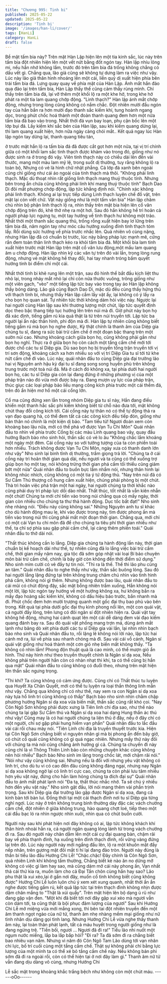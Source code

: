 ```yaml
---
title: "Chương 995: Tinh bi"
published: 2025-05-22
updated: 2025-05-22
description: 'Tinh bi'
image: '/images/han-li/cover/'
tags: [HanLi]
category: HanLi
draft: false
---
```


Bề mặt tấm bia này?
Trên mặt Hàn Lập hiện lên một tia kinh sắc, lúc này trên tấm bia
đột nhiên hiện lên một vết nứt bằng đốt ngón tay.
Hàn lập nhíu lông mi, nếu hắn nhớ không lầm, trước đó trên tấm
bia đá trống không chẳng có dấu vết gì.
Chẳng qua, lão giả cũng sẽ không tự dưng làm ra việc như vậy.
Lúc này lão giả thân hình nhoáng lên một cái, liền quỷ dị xuất hiện
phía bên trái tấm bia đá. Lưng quay quay về phía mặt của Hàn
Lập.
Ánh mắt hắn đảo qua đảo lại trên tấm bia, Hàn Lập thấy thế cũng
cảm thấy rùng mình.
Chỉ thấy trên tấm bia đá, lại vỡ thêm một khối lộ ra một khe hở,
trong khe hở phát ra một tia lam quang chớp động.
"Linh thạch?" Hàn lập ánh mắt chớp động, nhưng trong lòng cũng
không có nắm chắc.
Đột nhiên mười đầu ngón tay của hắn bắn ra hơn mười đạo thanh
sắc kiếm khí, tung hoành ngang dọc, trong phút chốc hoá thành
một đoàn thanh quang đem hơn một nửa tấm bia đá bao vào
trong.
Nhất thời đá vụn bay loạn, phụ cận bốc lên một lớp bụi đá.
Lấy kiếm khí sắc bén của Hàn lập, sau khi kiếm quang dừng lại,
thì lam quang xuất hiện, hơn nữa ngày càng chói mắt..
Kết quả ngay lúc Hàn lập ngón tay dừng lại, thanh quang tiêu tán,

ở trước mặt hắn lộ ra tấm bia đá đã được cắt gọt hơn một nửa,
tại vị trí chính giữa có một khối lam sắc tinh thạch được khảm vào
trong đó, giống như nó được sinh ra ở trong đó vậy.
Viên tinh thạch này có chiều dài lên đến vài thước, mang một màu
lam mỹ lệ, trong suốt dị thường, tuy rằng không lộ ra toàn bộ,
Nhưng có vẻ là hình chữ nhật phẳng.
Cả lớp đá xanh bên ngoài cũng chỉ giống như cái áo ngoài của
tinh thạch mà thôi.
"Không phải linh thạch. Mặc dù thoạt nhìn rất giống linh thạch
mang thuỷ thuộc tính. Nhưng bên trong ẩn chứa cũng không phải
linh khí mang thuỷ thuộc tính" Bạch Dao Di đôi mắt phượng chớp
động, lập tức khẳng định nói.
"Chính xác không phải linh thạch. Không ai lại trực tiếp dùng Linh
thạch luyện chế đồ vật, trên mặt lại còn viết chữ. Vật này giống
như là một tấm văn bia" Hàn lập chăm chú nhìn bộ phận linh
thạch lộ ra, nhìn thấy trên mặt bia hiện lên cổ văn chớp động trên
đó, khẽ thở nhẹ ra một hơi.
Sau đó hắn không hề trì hoãn cả người pháp lực ngưng tụ, một
tay hướng về tinh thạch hư không một trảo.
Nhất thời một thanh sắc quang thủ, trống rỗng xuất hiện bay lơ
lững trên tấm bia đá, năm ngón tay như móc câu hướng xuống
đỉnh tinh thạch tóm lấy. Rồi dùng sức hướng về phía trước nhấc
lên.
Quả nhiên vô cùng nặng, nhưng Hàn lập đã có chuẩn bị trước,
lúc này bằng pháp lực mạnh mẽ, cứng rắn đem toàn thân linh
thạch kéo ra khỏi tấm bia đá.
Một khối bia lam tinh xuất hiện trước mặt Hàn lập trên mặt cổ văn
lưu động,một mầu lam quang âm u chớp động.
Hàn lập nhìn kỹ các văn tự trên đó vài lần, trong lòng rung động,
nhưng vẻ mặt không hề thay đổi, hai tay nhanh tróng bấm quyết
hướng tinh bi điểm chỉ một cái.

Nhất thời tinh bi khẽ rung lên một trận, sau đó hình thể bắt đầu
kịch liệt thu nhỏ lại, trong nháy mắt nhỏ lại chỉ còn nửa thước
vuông, trông giống như một viên gạch, "vèo" một tiếng lập tức bay
vào trong tay áo Hàn lập không thấy bóng dáng.
Lão giả cùng Bạch Dao Di, mặc dù đều cùng thấy hứng thú với
thạch tinh bi, nhưng thấy Hàn lập cầm lấy vật ấy, lại không có ý
lấy ra cho bọn họ quan sát. Tự nhiên tức thời không dám hỏi việc
này. Ngược lại hai người cùng Hàn lập sau khi thương lượng một
chút, lập tức quyết định dọc theo bậc thang tiếp tục hướng lên
trên núi mà đi.
Giờ phút này bọn họ đã xác định, tiếng gầm rú kia quả thật là từ
trên núi truyền tới.
Lập tức ba người lại ẩn nặc thân hình, phi độn mà đi.
Hàn lập tự nhiên cũng không biết tiếng gầm rú mà bọn họ nghe
được, Kỳ thật chính là thanh âm của Diệp gia chúng tu sĩ, đang ra
sức bài trừ cấm chế ở một đoạn bậc thang trên một sườn núi cao.
Nhưng khoảng cách giữa bọn họ, cũng không phải gần như bọn
họ nghĩ. Thực ra ở giữa bọn họ còn cách một tầng cấm chế mới
tới được chổ các tu sĩ Diệp gia.
Dù sao bọn họ bị truyền tống trận truyền tới vị trí sơn động,
khoảng cách xa hơn nhiều so với vị trí Diệp Gia tu sĩ tới từ khe
nứt cấm chế đi vào.
Lúc này, quái nhân đầu to cùng Diệp gia đại trưởng lão hai vị
Nguyên anh hậu kỳ đại tu sĩ đang song song huyền phù trên
không trung trước một toà núi đá.
Mà ở cách đó không xa, tại phía dưới hai người bọn họ, các tu sĩ
Diệp gia còn lại đang đứng ở những phương vị của một pháp trận
nào đó vừa mới được bày ra. Đang mượn uy lực của pháp trận,
thúc giục các loại pháp bảo liều mạng công kích phía trước một
cái thềm đá, trên đó ẩn hiện mơ hồ một cái cổng lớn.

Cổ ma cũng đứng xen lẫn trong nhóm Diệp gia tu sĩ này, Hắn
đang điều khiển một thanh hắc sắc phi kiếm không biết từ chỗ
nào đưa tới, mặt không chút thay đổi công kích tới.
Cái cổng này tự thân nó có thể tự động thả ra vạn đạo quang hà,
có thể đem tất cả các công kích đều tiếp đón, giống như bản thân
nó chính là một kiện dị bảo.
"Tam tiểu tử! Ngươi đoán xem còn khoảng bao lâu nữa, mới có
thể phá vỡ được Vạn Tu Chi Môn" Quái nhân đầu to nhìn về phía
trước Cổng bị các màu Linh quang bao vây, quay đầu hướng
Bạch bào nho sinh hỏi, thần sắc có vẻ lo âu
"Không chắc lắm khoảng một ngày một đêm. Cái cổng này so với
tưởng tượng của ta còn phiền toái hơn nhiều. Trách không được
Vạn Tu Chi Môn, ngày xưa có thanh danh lớn như vậy" Nho sinh
lại bình tĩnh dị thường, trầm giọng trả lời.
"Chúng ta ở cái cổng này trì hoãn thời gian quá dài, nếu ngươi và
ta cũng có thể xuống trợ giúp bọn họ một tay, nói không trừng thời
gian phá cấm tối thiểu cũng giảm bớt một nửa" Quái nhân đầu to
buồn bực lẩm nhẩm nói, nhưng thân hình lại không nhúc nhích,
cũng không có một tia ý tứ động thủ.
"Nay trên núi đã có Sư Cầm Thú thượng cổ hung cầm xuất hiện,
chúng phải phòng bị một chút. Thà trì hoãn việc phá trận một hai
ngày, hai người chúng ta thời khắc nào cũng phải duy trì pháp lực
dồi dào nhất. Thất thúc, tốt nhất là vẫn kiên nhẫn một chút! Chúng
ta mới chỉ tiến vào trong núi chẳng qua có mấy ngày, thời gian còn
nhiều cho chúng ta thư thả hành động. Dục tốc bất đạt!" Nho sinh
nhẹ nhàng nói.
"Điều này cũng không sai."
Những Nguyên anh tu sĩ khác cho dù hành động mau lẹ, khi vào
được trong này, tìm được phong ấn mà tiến vào trong núi thì cũng
phải mất một đoạn thời gian. Chẳng qua, mới chỉ có một cái Vạn
tu chi môn đã để cho chúng ta tiêu phí thời gian nhiều như thế, ta
chỉ sợ phía sau gặp phải cấm chế, lại càng thêm phiền toái." Quái
nhân đầu to thở dài nói.

"Thất thúc không cần lo lắng. Diệp gia chúng ta hành động lần
này, thời gian chuẩn bị kế hoạch dài như thế, tự nhiên cũng đã lo
lắng việc bài trừ cấm chế, thời gian mấy năm nay, gia tộc đã sớm
góp nhặt vài loại Bí bảo chuyên môn bài trừ cấm chế, chính là bây
giờ còn không đến thời điểm sử dụng." Nho sinh mỉm cười có vẻ
đầy tự tin nói.
"Thì ra là thế. Thế thì lão phu cũng an tâm." Quái nhân đầu to
nghe thấy như vậy, thần sắc buông lỏng.
Sau đó hai người lẳng lặng đứng tại trên không trung chăm chú
nhìn vào tình hình phá cấm, không nói gì thêm. Nhưng không
được bao lâu, quái nhân đầu to cái mũi có chút động đậy, sắc mặt
bỗng nhiên trầm xuống, Hắn không nói một lời, lập tức ngón tay
hướng về một hướng không xa, hư không bắn ra mấy đạo hoàng
sắc kiếm khí, không có dấu hiệu báo trước, bắn nhanh mà đi.
Phút chốc đem hơn mười trượng quanh một gốc đại thụ bao phủ
vào bên trong.
Kết quả tại phía dưới gốc đại thụ kình phong nổi lên, một con quái
vật, cả người đầy lông, trên lưng có đôi ngân sí đột nhiên hiện ra.
Quái vật tay không hề động, nhưng hai cánh quạt lên một cái dễ
dàng đem vài đạo kiếm quang đánh bay ra.
Sau đó quái vật phồng mang trợn má, dùng ánh mắt lạnh như
băng dò xét phía dưới các tu sĩ Diệp gia vài lần, lại nhìn nhìn bạch
bào nho sinh và Quái nhân đầu to, rồi lặng lẽ không nói lời nào,
lập tức hai cánh mở ra, lùi về phía sau nhanh chóng mà đi. Sau
vài cái vỗ cánh, Ngân sí quái vật giống như hoá thành một cơn gió
nhẹ biến mất không thấy.
"Ta không có nhìn lầm! Phong độn thuật quả là cao minh, có thể
mượn gió ẩn hình. Thứ này hình như theo truyền thuyết chính là
Ngân sí dạ xoa, Nếu không phải trên người hắn còn có nhàn nhạt
thi khí, ta có thể cũng bị hắn qua mặt" Quái nhân đầu to cũng
không có đuổi theo, nhưng trên mặt hiện lên thần sắc ngưng
trọng.

"Thi khí? Ta cũng không có cảm ứng được. Cũng chỉ có Thất thúc
tu luyện qua Huyết Xa Chân Quyết, mới có thể tu luyện ra loại
thần thông linh mẫn như vậy. Chẳng qua không chỉ có như thế,
nay xem ra con Ngân sí dạ xoa này tựa hồ linh trí cũng không có
thấp" Bạch bào nho sinh nhìn chằm chặp phương hướng Ngân sí
dạ xoa vừa biến mất, thần sắc cũng rất khó coi.
"Nay Côn Ngô Sơn không phải được xưng là Tiên linh chi địa sao,
như thế nào chúng ta lại gặp Sư Cầm thú và Ngân sí dạ xoa hai
dạng Hung thần ác thú như vậy! Cũng may là có hai người chúng
ta liên thủ ở đây, nếu ở đây chỉ có một người, chỉ sợ gặp phải
hung hiểm vạn phần" Quái nhân đầu to lắc đầu vài cái rồi chau
mày nói.
"Tiên Linh chi địa là truyền thuyết trước kia. Hiện tại Côn Ngô Sơn
chẳng biết vì nguyên nhân gì mà bị phong ấn đến bây giờ, có chút
cổ quái cũng không có gì quá ngạc nhiên. Nhưng mấy thứ này đối
với chúng ta mà nói cũng chẳng ảnh hưởng gì cả.
Chúng ta chuyến đi này cũng chỉ là vì Thông Thiên Linh bảo còn
những chuyện khác cũng không nên hỏi nhiều" Bạch bào Nho
sinh im lăng trong chốc lát, mới chậm rãi nói."
"Nói như vậy cũng không sai. Nhưng nếu là đối với nhưng yêu vật
không có linh trí, cho dù tu vi có cao đến đâu cũng không đáng
ngại, nhưng nay Ngân sí dạ xoa không ngờ lại có linh trí cực cao,
chúng ta còn phải lưu tâm nhiều hơn yêu vật này, đừng cho hắn
làm hỏng chúng ta đích đại sự" Quái nhân đầu to ánh mắt phát
lạnh nói
"Đa tạ, thất thúc nhắc nhở. Ta sẽ chú ý nhiều hơn đến yêu vật
này." Nho sinh gật đầu, lời nói mang thêm vài phần trịnh trọng.
Sau khi Diệp gia đại trưởng lão gặp được Ngân sí dạ xoa, đang
cả kinh bàn tới bàn lui. Đồng thời tại một cái thạch đình nơi tu sĩ
Diệp gia từng nghỉ ngơi. Lúc này ở trên không trung bình thường
dày đặc các vách chướng cấm chế, đột nhiên ở giữa không trung,
hào quang chợt loé, tiếp theo một cái đầu bạc ló ra nhìn ngược
nhìn xuôi, nhìn qua có chút buồn cười.

Người này sau khi phát hiện nơi đây không có ai, lập tức không
khách khí thân hình nhoài hẳn ra, cả người ngân quang lóng lánh
từ trong vách chướng đi ra. Sau đó người này chân dẫm lên một
cái cự đại quang bàn, chậm rãi bay về phía thạnh đình, hạ xuống
trên đỉnh thạch đình, rồi vững vàng đứng lại trên đó.
Lúc này người này mới ngẩng đầu lên, lộ ra một khuôn mặt đầy
nếp nhăn, trên gương mặt đôi mắt ti hí lại đang đảo tròn.
Người này đúng là thần bí tiểu lão đầu Hướng Chi Lễ!
"Chậc.chậc! Đây chính là Côn Ngô Sơn, quả nhiên Linh khí không
tầm thường, Chẳng biết kẻ nào ăn no dửng mỡ không có việc gì
làm hay sao, mà cũng dám mở cái này phong ấn, Vạn nhất thả
cái thứ kia ra, muốn làm cho cả Đại Tấn chôn cùng hắn hay sao?
Lão phu thật là xui xẻo,lại ở gần nơi đây, muốn cố tình không biết
cũng không được" Hướng Chi Lễ luôn luôn chú ý xem xét xung
quanh, nhất thời ẩn ẩn nghe được tiếng gầm rú, kết quả lập tức
tại trên thạch đình không nhịn được dậm chân mắng to "Thật là
xúi quẩy". Trên mặt hiện lên bộ dạng ủ rũ như đang gặp vận đen.
"Một khi đã biết tới nơi đây gặp xui xẻo mà ngươi vẫn còn dám tới,
ta cũng thật là bội phục đảm lượng của ngươi" Sau khi Hướng Chi
Lễ mở miệng vừa mới mắng xong, thì bên tai đột nhiên truyền
đến một âm thanh ngọt ngào của nữ tử, thanh âm nhẹ nhàng
mềm mại giống như nữ tình nhân dịu dàng gọi tình lang.
Nhưng Hướng Chi Lễ vừa nghe thấy thanh âm này, lại toàn thân
phát lạnh, tất cả máu huyết trong người giống như là đang ngừng
trệ.
"Tiền bối, ngươi … Ngươi đã đi ra!" Tiểu lão nhi nuốt một ngụm
nước miếng, lắp ba lắp bắp hỏi?
"Đi ra? Ta đã sớm đi ra chẳng biết bao nhiêu vạn năm. Nhưng vì
năm đó Côn Ngô Tam Lão dùng tới vạn nhân chi lực, bố trí cuối
cùng một tầng cấm chế. Thật sự không phải chỉ bằng lực lượng
của một mình ta có thể xé bỏ tầng cấm chế này. Nếu không bản
phi sớm đã đi ra ngoài rồi, còn có thể hiện tại ở nơi đây làm gì."
Thanh âm nữ tử vẫn đang dịu dàng vô cùng, nhưng Hướng Chi

Lễ sắc mặt trong khoảng khắc trắng bệch như không còn một
chút máu.
------oOo------
